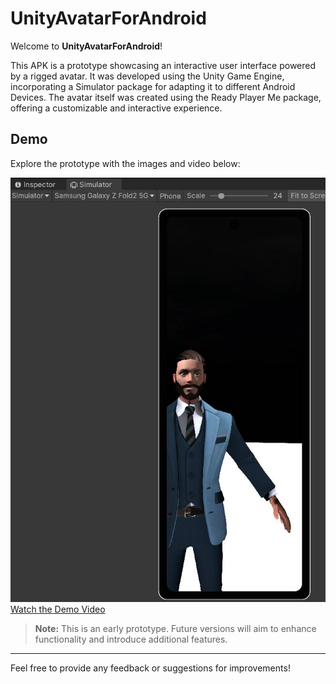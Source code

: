 # UnityAvatarForAndroid

Welcome to **UnityAvatarForAndroid**!

This APK is a prototype showcasing an interactive user interface powered by a rigged avatar. It was developed using the Unity Game Engine, incorporating a Simulator package for adapting it to different Android Devices. The avatar itself was created using the Ready Player Me package, offering a customizable and interactive experience.

## Demo

Explore the prototype with the images and video below:

![Demo Image](Images/Captura1.JPG)
[Watch the Demo Video](Images/Video1.gif)

> **Note:** This is an early prototype. Future versions will aim to enhance functionality and introduce additional features.

---

Feel free to provide any feedback or suggestions for improvements!
